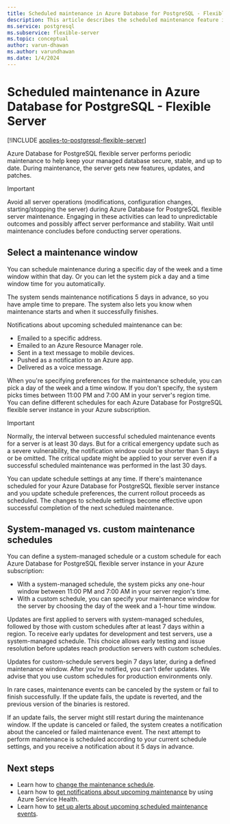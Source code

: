 ```yaml
---
title: Scheduled maintenance in Azure Database for PostgreSQL - Flexible Server
description: This article describes the scheduled maintenance feature in Azure Database for PostgreSQL - Flexible Server.
ms.service: postgresql
ms.subservice: flexible-server
ms.topic: conceptual
author: varun-dhawan
ms.author: varundhawan
ms.date: 1/4/2024
---
```


# Scheduled maintenance in Azure Database for PostgreSQL - Flexible Server

[!INCLUDE [applies-to-postgresql-flexible-server](../includes/applies-to-postgresql-flexible-server.md)]

Azure Database for PostgreSQL flexible server performs periodic maintenance to help keep your managed database secure, stable, and up to date. During maintenance, the server gets new features, updates, and patches.

> [!IMPORTANT]
> Avoid all server operations (modifications, configuration changes, starting/stopping the server) during Azure Database for PostgreSQL flexible server maintenance. Engaging in these activities can lead to unpredictable outcomes and possibly affect server performance and stability. Wait until maintenance concludes before conducting server operations.

## Select a maintenance window

You can schedule maintenance during a specific day of the week and a time window within that day. Or you can let the system pick a day and a time window time for you automatically.

The system sends maintenance notifications 5 days in advance, so you have ample time to prepare. The system also lets you know when maintenance starts and when it successfully finishes.

Notifications about upcoming scheduled maintenance can be:

* Emailed to a specific address.
* Emailed to an Azure Resource Manager role.
* Sent in a text message to mobile devices.
* Pushed as a notification to an Azure app.
* Delivered as a voice message.

When you're specifying preferences for the maintenance schedule, you can pick a day of the week and a time window. If you don't specify, the system picks times between 11:00 PM and 7:00 AM in your server's region time. You can define different schedules for each Azure Database for PostgreSQL flexible server instance in your Azure subscription.

> [!IMPORTANT]
> Normally, the interval between successful scheduled maintenance events for a server is at least 30 days. But for a critical emergency update such as a severe vulnerability, the notification window could be shorter than 5 days or be omitted. The critical update might be applied to your server even if a successful scheduled maintenance was performed in the last 30 days.

You can update schedule settings at any time. If there's maintenance scheduled for your Azure Database for PostgreSQL flexible server instance and you update schedule preferences, the current rollout proceeds as scheduled. The changes to schedule settings become effective upon successful completion of the next scheduled maintenance.

## System-managed vs. custom maintenance schedules

You can define a system-managed schedule or a custom schedule for each Azure Database for PostgreSQL flexible server instance in your Azure subscription:  

* With a system-managed schedule, the system picks any one-hour window between 11:00 PM and 7:00 AM in your server region's time.
* With a custom schedule, you can specify your maintenance window for the server by choosing the day of the week and a 1-hour time window.

Updates are first applied to servers with system-managed schedules, followed by those with custom schedules after at least 7 days within a region. To receive early updates for development and test servers, use a system-managed schedule. This choice allows early testing and issue resolution before updates reach production servers with custom schedules.

Updates for custom-schedule servers begin 7 days later, during a defined maintenance window. After you're notified, you can't defer updates. We advise that you use custom schedules for production environments only.

In rare cases, maintenance events can be canceled by the system or fail to finish successfully. If the update fails, the update is reverted, and the previous version of the binaries is restored.

If an update fails, the server might still restart during the maintenance window. If the update is canceled or failed, the system creates a notification about the canceled or failed maintenance event. The next attempt to perform maintenance is scheduled according to your current schedule settings, and you receive a notification about it 5 days in advance.

## Next steps

* Learn how to [change the maintenance schedule](how-to-maintenance-portal.md).
* Learn how to [get notifications about upcoming maintenance](../../service-health/service-notifications.md) by using Azure Service Health.
* Learn how to [set up alerts about upcoming scheduled maintenance events](../../service-health/resource-health-alert-monitor-guide.md).
